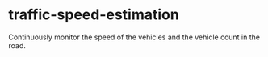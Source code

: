 # traffic-speed-estimation
Continuously monitor the speed of the vehicles  and the vehicle count in the road.

